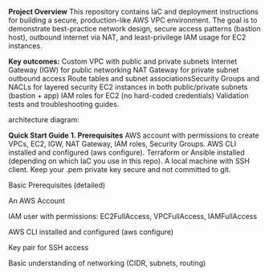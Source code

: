 **Project Overview**
This repository contains IaC and deployment instructions for building a secure, production-like AWS VPC environment. The goal is to demonstrate best-practice network design, secure access patterns (bastion host), outbound internet via NAT, and least-privilege IAM usage for EC2 instances.

**Key outcomes:**
Custom VPC with public and private subnets
Internet Gateway (IGW) for public networking
NAT Gateway for private subnet outbound access
Route tables and subnet associationsSecurity Groups and NACLs for layered security
EC2 instances in both public/private
subnets (bastion + app)
IAM roles for EC2 (no hard-coded credentials)
Validation tests and troubleshooting guides.

architecture diagram:




**Quick Start Guide**
**1. Prerequisites**
AWS account with permissions to create VPCs, EC2, IGW, NAT Gateway, IAM roles, Security Groups.
AWS CLI installed and configured (aws configure).
Terraform or Ansible installed (depending on which IaC you use in this repo).
A local machine with SSH client. Keep your .pem private key secure and not committed to git.


Basic Prerequisites (detailed)

An AWS Account

IAM user with permissions: EC2FullAccess, VPCFullAccess, IAMFullAccess

AWS CLI installed and configured (aws configure)

Key pair for SSH access

Basic understanding of networking (CIDR, subnets, routing)
